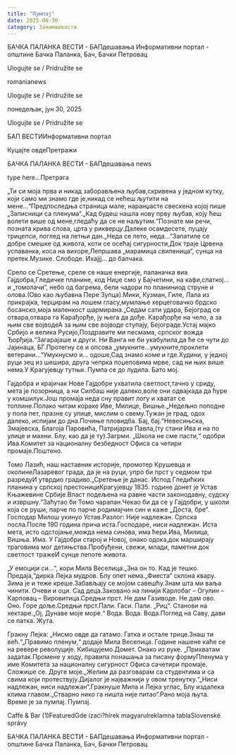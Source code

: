 ```yaml
---
title: "Пумпај"
date: 2025-06-30
category: Занимљивости
---
```


БАЧКА ПАЛАНКА ВЕСТИ - БАПдешавања Информативни портал - општине Бачка Паланка, Бач, Бачки Петровац

Ulogujte se / Pridružite se

romanianews

Ulogujte se / Pridružite se

понедељак, јун 30, 2025

Ulogujte se / Pridružite se

БАП ВЕСТИИнформативни портал

Куцајте овдеПретражи

БАЧКА ПАЛАНКА ВЕСТИ - БАПдешавања news

type here...Претрага

„Ти си моја прва и никад заборављена љубав,скривена у једном кутку, који само ми знамо где је,никад се нећеш љутити на мене…“Предпоследња страница мале, наранџасте свескена којој пише „Записници са пленума“.„Кад будеш нашла нову прву љубав, коју ћеш волети више од мене,гледаћу да се не наљутим.“Познате ми речи, позната крива слова, црта у рикверцу.Далеке осамдесете, пуцају трицепси, поглед на летњи дан.„Неда се лето, неда…“Запатиле се добре смешке од живота, коти се осећај сигурности,Док траје Црвена успаванка, коса на вихоре,Лепршава „марамица свиленица“, сунца на претек.Музике. Слободе. Ихајјј… до балчака.

Срело се Сретење, среле се наше енергије, паланачка виа Гајдобра,Гледичке планине, код Ниџе смо у Бајчетини, на кафи,слаткој… и „томолачи“, небо од багрема, бели чадори по планиниод струне и олова.(Ово као љубавна Пере Зупца).Мики, Кузман, Гиле, Лала из прикрајка, терцирам на лошем гласу,мумлање херцеговачко брдско босанско,моја маленкост шармирана.„Седам сати удара, Бејоград се отвара,отвара га Карађорђе, ју њега да дође.
Карађорђе на чело, а за њим све војводеА за њим све војводе ступају, Бејограде.Устај мајко Србијо и велика Русијо,Поздравите ми песмама, српског вожда Ђорђија.“Загарајаше и други. Ни Ванга не би укабулила,да ће се чути до Јајинаца, БГ.Протегну се и опсова „умукните…умукните,проклети ветерани…“Умукнусмо и… одоше,Сад знамо коме и где.Худини, у једној руци зец из шешира, друга чепрка поџеповима мрве, сад ни њих више нема.У Крагујевцу тутњи. Пумпа се до лудила. Бато мој.

Гајдобра и крајичак Нове Гајдобре ухватила светлост,тачно у сриду, мета је позорница, а ни Силбаш није далеко,воле они одвајкада да ћуре у комшилук.Још промаја неда сну правит логу и хватат се топлине.Полако читам кораке Иве, Милице, Вишње.„Недељно поподне у пола пет, празне су улице, мислим о свему.Тужан је град, одох далеко, испијам до дна.Почиње пловидба. Бај, бај.“Невесињска, Змајевска, Благоја Паровића, Патријарха Павла,(ту стани Ива и на по улице и махни. Блу, као да је ту).Загрми. „Школа не сме пасти,“ одобри Ива.Комитет за националну безбедност Офиса са четири промаје.Поштено.

Томо Лазић, наш наставник историје, промотер Крушевца и околинеЛазаревог града, да је на руци, упро би прст у седмом три разредуИ утврдио градиво.„Сретење је данас. Испод Гледићких планина у српској престонициКрагујевцу 1835. године донет је Устав Књажевине Србије.Власт подељена на равне части законодавну, судску и извршну.“Заћутао би Томо чарапан.Чекао би да се у Гајдобри, у школи која се руши, парче по парче родимајчин син и каже „Доста, бре“. Господар Милош укинуо Устав.Разлог: Није надлежан. Српска посла.После 190 година прича иста.Господаре, ниси надлежан. Иста мета, исто одстојање,можда нема синова, има ћери.Ива, Милица, Вишња. Има. У Гајдобри старој и Новој, онако одока,док марширају траговима мог детињства.Пробуђени, свежи, млади, паметни док светлост тражеИ сунце лепоте живота.

„У емоцији си…“, кори Мила Веселица.„Зна он то. Кад је тешко. Предаја,“дирка Лејка мудров. Блу опет нема.„Фиеста“ склона квару. Зима је и теже креше.Забављају се мојом савешћу.Знам шта ми ваља чинити. Очеви и оци. Сад деца.Заковано на линији Карлобаг – Огулин – Карловац – Вировитица.Средњи прст.
Не дам Газиводе. Не дам ово. Оно. Горе доље.Средњи прст.Пали. Гаси. Пали. „Риц“. Станови на хектаре.„Ој, Дунаве моје море.“ Вода. Вода. Вода.Поглед на Саву, дави се патка. Жута.

Гракну Лејка: „Нисмо овде да гатамо. Гатка и остале трице.Знаш ти већ.“„Правимо пленум,“ додаје Мила Веселица. Године нашене каће се на ревере револуције. Кибицујемо.Домет. Онако из руке. „Прихватам задатак.Промене у ходу, правила понашања за писану формуПленума у име Комитета за националну сигурност Офиса сачетири промаје. Сложише се. Друге моје.„Желим да разговарам са студентима и са свима који протествују.Дијалог је најважнији у овом тренутку.“„Ниси надлежан, ниси надлежан“.Гракнуше Мила и Лејка углас, Блу издалека клима главом.„Стварно нико га ништа није питао“.Рано моја љута. Време је за пумпај. Пумпај.

Caffe & Bar (1)FeaturedGde izaći?hírek magyarulreklamna tablaSlovenské správy

БАЧКА ПАЛАНКА ВЕСТИ - БАПдешавања Информативни портал - општине Бачка Паланка, Бач, Бачки Петровац
